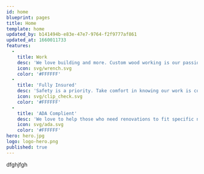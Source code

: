 ```yaml
---
id: home
blueprint: pages
title: Home
template: home
updated_by: b141494b-e83e-47e7-9764-f2f9777af861
updated_at: 1660011733
features:
  -
    title: Work
    desc: 'We love building and more. Custom wood working is our passion.'
    icon: svg/wrench.svg
    color: '#FFFFFF'
  -
    title: 'Fully Insured'
    desc: 'Safety is a priority. Take comfort in knowing our work is covered.'
    icon: svg/clip_check.svg
    color: '#FFFFFF'
  -
    title: 'ADA Complient'
    desc: 'We love to help those who need renovations to fit specific needs.'
    icon: svg/ada.svg
    color: '#FFFFFF'
hero: hero.jpg
logo: logo-hero.png
published: true
---
```

dfghjfgh